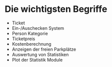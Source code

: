 <!--Heading-->
# Die wichtigsten Begriffe

<!--UL-->
* Ticket
* Ein-/Auschecken System
* Person Kategorie
* Ticketpreis
* Kostenberechnung
* Anzeigen der freien Parkplätze
* Auswertung von Statistiken
* Plot der Statistik Module